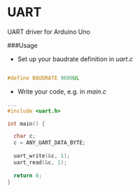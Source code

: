 UART
====

UART driver for Arduino Uno

###Usage


* Set up your baudrate definition in *uart.c* 
```c

#define BAUDRATE 9600UL
```
* Write your code, e.g. in *main.c*

```c
...
#include <uart.h>

int main() {

  char c;
  c = ANY_UART_DATA_BYTE;
  
  uart_write(&c, 1);
  uart_read(&c, 1);
  
  return 0;
}
```
